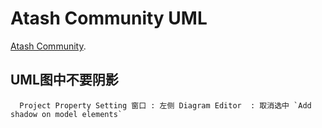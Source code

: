 
# Atash Community UML

[Atash Community](http://astah.net/download).

## UML图中不要阴影

```
  Project Property Setting 窗口 : 左侧 Diagram Editor  : 取消选中 `Add shadow on model elements`
```